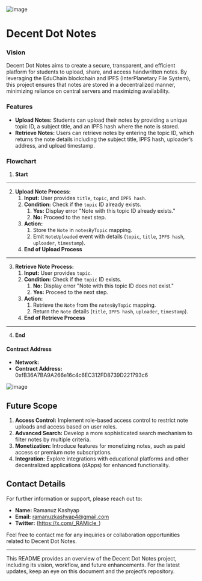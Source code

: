 ![image](https://github.com/user-attachments/assets/6059020c-8fe0-4be3-85cf-77ced4fea41f)

# Decent Dot Notes


### Vision

Decent Dot Notes aims to create a secure, transparent, and efficient platform for students to upload, share, and access handwritten notes. By leveraging the EduChain blockchain and IPFS (InterPlanetary File System), this project ensures that notes are stored in a decentralized manner, minimizing reliance on central servers and maximizing availability.


### Features

- **Upload Notes:** Students can upload their notes by providing a unique topic ID, a subject title, and an IPFS hash where the note is stored.
- **Retrieve Notes:** Users can retrieve notes by entering the topic ID, which returns the note details including the subject title, IPFS hash, uploader’s address, and upload timestamp.


### Flowchart

1. **Start**

---

2. **Upload Note Process:**
   1. **Input:** User provides `title`, `topic`, and `IPFS hash`.
   2. **Condition:** Check if the `topic` ID already exists.
      1. **Yes:** Display error "Note with this topic ID already exists."
      2. **No:** Proceed to the next step.
   3. **Action:**
      1. Store the `Note` in `notesByTopic` mapping.
      2. Emit `NoteUploaded` event with details (`topic`, `title`, `IPFS hash`, `uploader`, `timestamp`).
   4. **End of Upload Process**

---

3. **Retrieve Note Process:**
   1. **Input:** User provides `topic`.
   2. **Condition:** Check if the `topic` ID exists.
      1. **No:** Display error "Note with this topic ID does not exist."
      2. **Yes:** Proceed to the next step.
   3. **Action:**
      1. Retrieve the `Note` from the `notesByTopic` mapping.
      2. Return the `Note` details (`title`, `IPFS hash`, `uploader`, `timestamp`).
   4. **End of Retrieve Process**

---

4. **End**


#### Contract Address

- **Network:**
- **Contract Address:** 0xfB36A7BA9A266e16c4c6EC312FD8739D221793c6

![image](https://github.com/user-attachments/assets/20f37c81-56c7-426f-83a7-7530e2e75451)

 
## Future Scope

1. **Access Control:** Implement role-based access control to restrict note uploads and access based on user roles.
2. **Advanced Search:** Develop a more sophisticated search mechanism to filter notes by multiple criteria.
3. **Monetization:** Introduce features for monetizing notes, such as paid access or premium note subscriptions.
4. **Integration:** Explore integrations with educational platforms and other decentralized applications (dApps) for enhanced functionality.

## Contact Details

For further information or support, please reach out to:

- **Name:** Ramanuz Kashyap
- **Email:** ramanuzkashyap4@gmail.com
- **Twitter:** (https://x.com/_RAMicle_)

Feel free to contact me for any inquiries or collaboration opportunities related to Decent Dot Notes.

---

This README provides an overview of the Decent Dot Notes project, including its vision, workflow, and future enhancements. For the latest updates, keep an eye on this document and the project’s repository.
